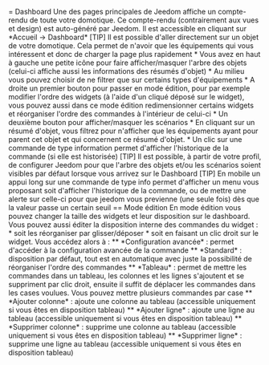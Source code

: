 = Dashboard Une des pages principales de Jeedom affiche un compte-rendu
de toute votre domotique. Ce compte-rendu (contrairement aux vues et
design) est auto-généré par Jeedom. Il est accessible en cliquant sur
\*Accueil -&gt; Dashboard\* \[TIP\] Il est possible d'aller directement
sur un objet de votre domotique. Cela permet de n'avoir que les
équipements qui vous intéressent et donc de charger la page plus
rapidement \* Vous avez en haut à gauche une petite icône pour faire
afficher/masquer l'arbre des objets (celui-ci affiche aussi les
informations des résumés d'objet) \* Au milieu vous pouvez choisir de ne
filtrer que sur certains types d'équipements \* A droite un premier
bouton pour passer en mode édition, pour par exemple modifier l'ordre
des widgets (à l'aide d'un cliqué déposé sur le widget), vous pouvez
aussi dans ce mode édition redimensionner certains widgets et
réorganiser l'ordre des commandes à l'intérieur de celui-ci \* Un
deuxième bouton pour afficher/masquer les scénarios \* En cliquant sur
un résumé d'objet, vous filtrez pour n'afficher que les équipements
ayant pour parent cet objet et qui concernent ce résumé d'objet. \* Un
clic sur une commande de type information permet d'afficher l'historique
de la commande (si elle est historisée) \[TIP\] Il est possible, à
partir de votre profil, de configurer Jeedom pour que l'arbre des objets
et/ou les scénarios soient visibles par défaut lorsque vous arrivez sur
le Dashboard \[TIP\] En mobile un appui long sur une commande de type
info permet d'afficher un menu vous proposant soit d'afficher
l'historique de la commande, ou de mettre une alerte sur celle-ci pour
que jeedom vous previenne (une seule fois) dès que la valeur passe un
certain seuil == Mode édition En mode édition vous pouvez changer la
taille des widgets et leur disposition sur le dashboard. Vous pouvez
aussi éditer la disposition interne des commandes du widget : \* soit
les réorganiser par glisser/déposer \* soit en faisant un clic droit sur
le widget. Vous accédez alors à : \*\* \*Configuration avancée\* :
permet d'accéder à la configuration avancée de la commande \*\*
\*Standard\* : disposition par défaut, tout est en automatique avec
juste la possibilité de réorganiser l'ordre des commandes \*\*
\*Tableau\* : permet de mettre les commandes dans un tableau, les
colonnes et les lignes s'ajoutent et se suppriment par clic droit,
ensuite il suffit de déplacer les commandes dans les cases voulues. Vous
pouvez mettre plusieurs commandes par case \*\* \*Ajouter colonne\* :
ajoute une colonne au tableau (accessible uniquement si vous êtes en
disposition tableau) \*\* \*Ajouter ligne\* : ajoute une ligne au
tableau (accessible uniquement si vous êtes en disposition tableau) \*\*
\*Supprimer colonne\* : supprime une colonne au tableau (accessible
uniquement si vous êtes en disposition tableau) \*\* \*Supprimer ligne\*
: supprime une ligne au tableau (accessible uniquement si vous êtes en
disposition tableau)
